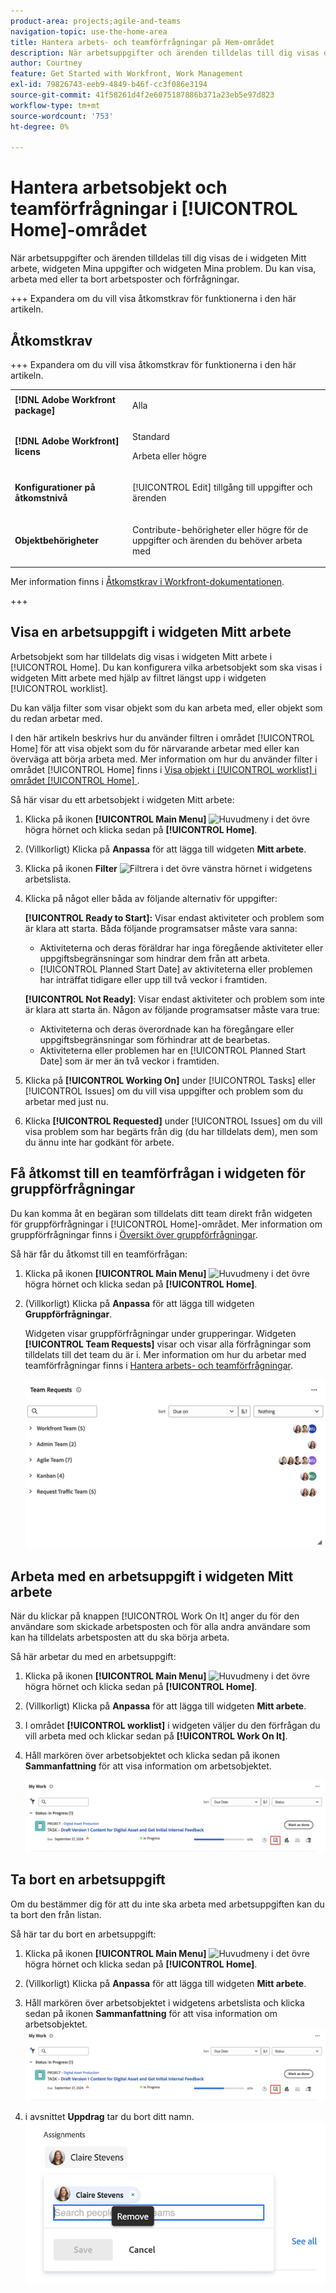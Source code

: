 ```yaml
---
product-area: projects;agile-and-teams
navigation-topic: use-the-home-area
title: Hantera arbets- och teamförfrågningar på Hem-området
description: När arbetsuppgifter och ärenden tilldelas till dig visas de i widgeten Mitt arbete, widgeten Mina uppgifter och widgeten Mina problem.  Du kan visa, arbeta med eller ta bort arbetsposter och förfrågningar.
author: Courtney
feature: Get Started with Workfront, Work Management
exl-id: 79826743-eeb9-4849-b46f-cc3f086e3194
source-git-commit: 41f58261d4f2e6075187886b371a23eb5e97d823
workflow-type: tm+mt
source-wordcount: '753'
ht-degree: 0%

---
```



# Hantera arbetsobjekt och teamförfrågningar i [!UICONTROL Home]-området

När arbetsuppgifter och ärenden tilldelas till dig visas de i widgeten Mitt arbete, widgeten Mina uppgifter och widgeten Mina problem.  Du kan visa, arbeta med eller ta bort arbetsposter och förfrågningar.

+++ Expandera om du vill visa åtkomstkrav för funktionerna i den här artikeln.

## Åtkomstkrav

+++ Expandera om du vill visa åtkomstkrav för funktionerna i den här artikeln. 

<table style="table-layout:auto"> 
 <col> 
 </col> 
 <col> 
 </col> 
 <tbody> 
  <tr> 
   <td role="rowheader"><strong>[!DNL Adobe Workfront package]</strong></td> 
   <td> <p>Alla</p> </td> 
  </tr> 
  <tr> 
   <td role="rowheader"><strong>[!DNL Adobe Workfront] licens</strong></td> 
   <td>
   <p>Standard</p>
    <p>Arbeta eller högre</p> </td> 
  </tr> 
  <tr> 
   <td role="rowheader"><strong>Konfigurationer på åtkomstnivå</strong></td> 
   <td> <p>[!UICONTROL Edit] tillgång till uppgifter och ärenden</p> </td> 
  </tr> 
  <tr> 
   <td role="rowheader"><strong>Objektbehörigheter</strong></td> 
   <td> <p>Contribute-behörigheter eller högre för de uppgifter och ärenden du behöver arbeta med</p></td> 
  </tr> 
 </tbody> 
</table>

Mer information finns i [Åtkomstkrav i Workfront-dokumentationen](/help/quicksilver/administration-and-setup/add-users/access-levels-and-object-permissions/access-level-requirements-in-documentation.md).

+++

## Visa en arbetsuppgift i widgeten Mitt arbete

Arbetsobjekt som har tilldelats dig visas i widgeten Mitt arbete i [!UICONTROL Home]. Du kan konfigurera vilka arbetsobjekt som ska visas i widgeten Mitt arbete med hjälp av filtret längst upp i widgeten [!UICONTROL worklist].

Du kan välja filter som visar objekt som du kan arbeta med, eller objekt som du redan arbetar med.

I den här artikeln beskrivs hur du använder filtren i området [!UICONTROL Home] för att visa objekt som du för närvarande arbetar med eller kan överväga att börja arbeta med. Mer information om hur du använder filter i området [!UICONTROL Home] finns i [Visa objekt i [!UICONTROL worklist] i området [!UICONTROL Home] ](/help/quicksilver/workfront-basics/using-home/using-the-home-area/display-items-in-home-work-list.md).

Så här visar du ett arbetsobjekt i widgeten Mitt arbete:

1. Klicka på ikonen **[!UICONTROL Main Menu]** ![Huvudmeny](assets/main-menu-icon.png) i det övre högra hörnet och klicka sedan på **[!UICONTROL Home]**.
1. (Villkorligt) Klicka på **Anpassa** för att lägga till widgeten **Mitt arbete**.

1. Klicka på ikonen **Filter** ![Filtrera ](assets/filter-nwepng.png) i det övre vänstra hörnet i widgetens arbetslista.

1. Klicka på något eller båda av följande alternativ för uppgifter:

   **[!UICONTROL Ready to Start]:** Visar endast aktiviteter och problem som är klara att starta. Båda följande programsatser måste vara sanna:

   * Aktiviteterna och deras föräldrar har inga föregående aktiviteter eller uppgiftsbegränsningar som hindrar dem från att arbeta.
   * [!UICONTROL Planned Start Date] av aktiviteterna eller problemen har inträffat tidigare eller upp till två veckor i framtiden.

   **[!UICONTROL Not Ready]**: Visar endast aktiviteter och problem som inte är klara att starta än. Någon av följande programsatser måste vara true:

   * Aktiviteterna och deras överordnade kan ha föregångare eller uppgiftsbegränsningar som förhindrar att de bearbetas.
   * Aktiviteterna eller problemen har en [!UICONTROL Planned Start Date] som är mer än två veckor i framtiden.

1. Klicka på **[!UICONTROL Working On]** under [!UICONTROL Tasks] eller [!UICONTROL Issues] om du vill visa uppgifter och problem som du arbetar med just nu.
1. Klicka **[!UICONTROL Requested]** under [!UICONTROL Issues] om du vill visa problem som har begärts från dig (du har tilldelats dem), men som du ännu inte har godkänt för arbete.

## Få åtkomst till en teamförfrågan i widgeten för gruppförfrågningar

Du kan komma åt en begäran som tilldelats ditt team direkt från widgeten för gruppförfrågningar i [!UICONTROL Home]-området. Mer information om gruppförfrågningar finns i [Översikt över gruppförfrågningar](../../../people-teams-and-groups/work-with-team-requests/team-requests-overview.md).

Så här får du åtkomst till en teamförfrågan:

1. Klicka på ikonen **[!UICONTROL Main Menu]** ![Huvudmeny](assets/main-menu-icon.png) i det övre högra hörnet och klicka sedan på **[!UICONTROL Home]**.
1. (Villkorligt) Klicka på **Anpassa** för att lägga till widgeten **Gruppförfrågningar**.

   Widgeten visar gruppförfrågningar under grupperingar. Widgeten **[!UICONTROL Team Requests]** visar och visar alla förfrågningar som tilldelats till det team du är i. Mer information om hur du arbetar med teamförfrågningar finns i [Hantera arbets- och teamförfrågningar](../../../people-teams-and-groups/work-with-team-requests/manage-work-and-team-requests.md).

   ![Widget för gruppförfrågningar](assets/team-request-widget.png)

## Arbeta med en arbetsuppgift i widgeten Mitt arbete

När du klickar på knappen [!UICONTROL Work On It] anger du för den användare som skickade arbetsposten och för alla andra användare som kan ha tilldelats arbetsposten att du ska börja arbeta.

Så här arbetar du med en arbetsuppgift:

1. Klicka på ikonen **[!UICONTROL Main Menu]** ![Huvudmeny](assets/main-menu-icon.png) i det övre högra hörnet och klicka sedan på **[!UICONTROL Home]**.
1. (Villkorligt) Klicka på **Anpassa** för att lägga till widgeten **Mitt arbete**.

1. I området **[!UICONTROL worklist]** i widgeten väljer du den förfrågan du vill arbeta med och klickar sedan på **[!UICONTROL Work On It]**.
1. Håll markören över arbetsobjektet och klicka sedan på ikonen **Sammanfattning** för att visa information om arbetsobjektet.

   ![Öppna sammanfattning](assets/open-summary-new-home.png)


## Ta bort en arbetsuppgift

Om du bestämmer dig för att du inte ska arbeta med arbetsuppgiften kan du ta bort den från listan.

Så här tar du bort en arbetsuppgift:

1. Klicka på ikonen **[!UICONTROL Main Menu]** ![Huvudmeny](assets/main-menu-icon.png) i det övre högra hörnet och klicka sedan på **[!UICONTROL Home]**.
1. (Villkorligt) Klicka på **Anpassa** för att lägga till widgeten **Mitt arbete**.

1. Håll markören över arbetsobjektet i widgetens arbetslista och klicka sedan på ikonen **Sammanfattning** för att visa information om arbetsobjektet.
   ![Öppna sammanfattning](assets/open-summary-new-home.png)
1. i avsnittet **Uppdrag** tar du bort ditt namn.
   ![Ta bort tilldelning](assets/remove-assignment.png)



<!--
## Reassign a request

1. Click the **[!UICONTROL Main Menu]** ![Main Menu icon](assets/main-menu-icon.png) in the upper-right corner, then click **[!UICONTROL Home]**.
1. In the **[!UICONTROL Work List]** area, select the request you want to reassign.

1. Click on the **[!UICONTROL Assignments]** widget and remove yourself from the request, then type the name of the user you want to reassign the request to.

   >[!TIP]
   >
   >If the work request is still in the Ready to Start or Not Ready state, you can use the **[!UICONTROL Reassign]** button in the **[!UICONTROL More]** menu in the [!UICONTROL Work List].\
   >![Reassign button](assets/reassign-in-left-panel-350x204.png)

1. If a task's status is changed to [!UICONTROL New] or [!UICONTROL In Progress] after it was completed, you must unassign the user, save the task, then reassign the user in order for the task to reappear in their Home Work List.



## Reply to a request

You can reply to a request to further clarify the request or to propose a new date.

1. Click the **[!UICONTROL Main Menu]** ![Main Menu icon](assets/main-menu-icon.png) in the upper-right corner, then click **[!UICONTROL Home]**.
1. In the **[!UICONTROL Work List]** area, select the request you want to reply to.
1. Locate the individual who assigned the request to you.

   You can find this information on the [!UICONTROL Updates] tab of the task. Make sure the option to **[!UICONTROL Show System Updates]** is enabled.

1. Click **[!UICONTROL Start new update]** and begin typing your reply.
1. Enter the name of the recipient in the **[!UICONTROL Notify]** box, then click **[!UICONTROL Update]**.

   >[!TIP]
   >
   >If the work request is still in the Ready to Start or [!UICONTROL Not Ready] state, you can use the **[!UICONTROL Reply]** button in the **[!UICONTROL More]** menu in the [!UICONTROL Work List].\
   >![[!UICONTROL Reply button]](assets/reassign-in-left-panel-350x204.png)   

   -->
